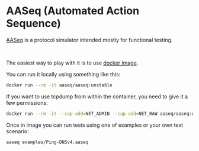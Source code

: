 AASeq (Automated Action Sequence)
=================================

[AASeq](https://aaseq.com) is a protocol simulator intended mostly for functional testing.

<br>

The easiest way to play with it is to use [docker image](https://hub.docker.com/r/aaseq/aaseq).

You can run it locally using something like this:
~~~sh
docker run --rm -it aaseq/aaseq:unstable
~~~

If you want to use tcpdump from within the container, you need to give it a few permissions:
~~~sh
docker run --rm -it --cap-add=NET_ADMIN --cap-add=NET_RAW aaseq/aaseq:unstable
~~~

Once in image you can run tests using one of examples or your own test scenario:

~~~sh
aaseq examples/Ping-DNSv4.aaseq
~~~
